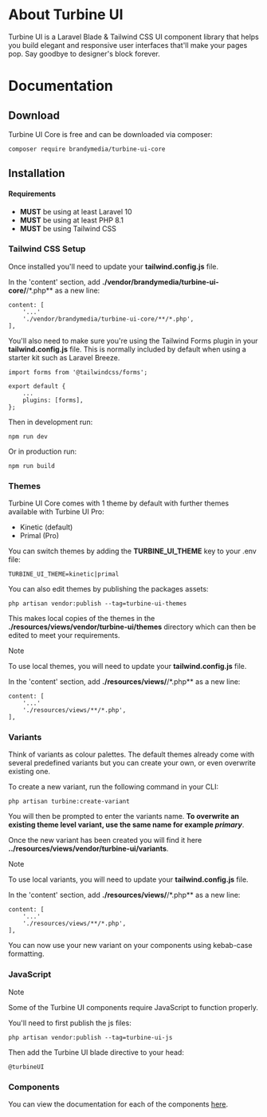 # About Turbine UI

Turbine UI is a Laravel Blade & Tailwind CSS UI component library that helps you build elegant and responsive user interfaces that'll make your pages pop. Say goodbye to designer's block forever.

# Documentation

## Download

Turbine UI Core is free and can be downloaded via composer:

```
composer require brandymedia/turbine-ui-core
```

## Installation

#### Requirements

- **MUST** be using at least Laravel 10
- **MUST** be using at least PHP 8.1
- **MUST** be using Tailwind CSS

### Tailwind CSS Setup

Once installed you'll need to update your **tailwind.config.js** file.

In the 'content' section, add **./vendor/brandymedia/turbine-ui-core/**/*.php** as a new line:

```
content: [
    '...'
    './vendor/brandymedia/turbine-ui-core/**/*.php',
],
```

You'll also need to make sure you're using the Tailwind Forms plugin in your **tailwind.config.js** file. This is normally included by default when using a starter kit such as Laravel Breeze.

```
import forms from '@tailwindcss/forms';

export default {
    ...
    plugins: [forms],
};
```

Then in development run:

```
npm run dev
```

Or in production run:

```
npm run build
```

### Themes

Turbine UI Core comes with 1 theme by default with further themes available with Turbine UI Pro:

- Kinetic (default)
- Primal (Pro)

You can switch themes by adding the **TURBINE_UI_THEME** key to your .env file:

```
TURBINE_UI_THEME=kinetic|primal
```

You can also edit themes by publishing the packages assets:

```
php artisan vendor:publish --tag=turbine-ui-themes
```

This makes local copies of the themes in the **./resources/views/vendor/turbine-ui/themes** directory which can then be edited to meet your requirements.

> [!NOTE]  
> To use local themes, you will need to update your **tailwind.config.js** file.

In the 'content' section, add **./resources/views/**/*.php** as a new line:

```
content: [
    '...'
    './resources/views/**/*.php',
],
```

### Variants

Think of variants as colour palettes. The default themes already come with several predefined variants but you can create your own, or even overwrite existing one.

To create a new variant, run the following command in your CLI:

```
php artisan turbine:create-variant
```

You will then be prompted to enter the variants name. **To overwrite an existing theme level variant, use the same name for example ___primary___**.

Once the new variant has been created you will find it here **../resources/views/vendor/turbine-ui/variants**.

> [!NOTE]  
> To use local variants, you will need to update your **tailwind.config.js** file.

In the 'content' section, add **./resources/views/**/*.php** as a new line:

```
content: [
    '...'
    './resources/views/**/*.php',
],
```

You can now use your new variant on your components using kebab-case formatting.

### JavaScript

> [!NOTE]  
> Some of the Turbine UI components require JavaScript to function properly.

You'll need to first publish the js files:

```
php artisan vendor:publish --tag=turbine-ui-js
```

Then add the Turbine UI blade directive to your head:

```
@turbineUI
```

### Components

You can view the documentation for each of the components [here](http://turbine-ui-website.test/components).
